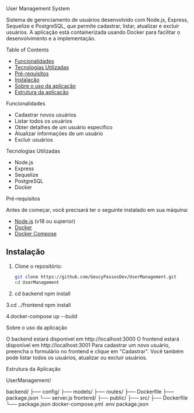 User Management System

Sistema de gerenciamento de usuários desenvolvido com Node.js, Express, Sequelize e PostgreSQL, que permite cadastrar, listar, atualizar e excluir usuários. A aplicação está containerizada usando Docker para facilitar o desenvolvimento e a implementação.

Table of Contents

- [Funcionalidades](#funcionalidades)
- [Tecnologias Utilizadas](#tecnologias-utilizadas)
- [Pré-requisitos](#pré-requisitos)
- [Instalação](#instalação)
- [Sobre o uso da aplicação](#sobre-o-uso-da-aplicação)
- [Estrutura da aplicação](#strutura-da-aplicação)

Funcionalidades

- Cadastrar novos usuários
- Listar todos os usuários
- Obter detalhes de um usuário específico
- Atualizar informações de um usuário
- Excluir usuários

Tecnologias Utilizadas

- Node.js
- Express
- Sequelize
- PostgreSQL
- Docker

Pré-requisitos

Antes de começar, você precisará ter o seguinte instalado em sua máquina:

- [Node.js](https://nodejs.org/en/download/) (v18 ou superior)
- [Docker](https://www.docker.com/get-started)
- [Docker Compose](https://docs.docker.com/compose/install/)

## Instalação

1. Clone o repositório:

   ```bash
   git clone https://github.com/GeucyPassosDev/UserManagement.git
   cd UserManagement
2. cd backend
npm install

3.cd ../frontend
npm install

4.docker-compose up --build

Sobre o uso da aplicação

O backend estará disponível em http://localhost:3000
O frontend estará disponível em http://localhost:3001
Para cadastrar um novo usuário, preencha o formulário no frontend e clique em "Cadastrar". Você também pode listar todos os usuários, atualizar ou excluir usuários.

Estrutura da Aplicação

UserManagement/

 backend/
   ├── config/
   ├── models/
   ├── routes/
   ├── Dockerfile
   ├── package.json
   └── server.js
 frontend/
   ├── public/
   ├── src/
   ├── Dockerfile
   └── package.json
 docker-compose.yml
 .env
 package.json

